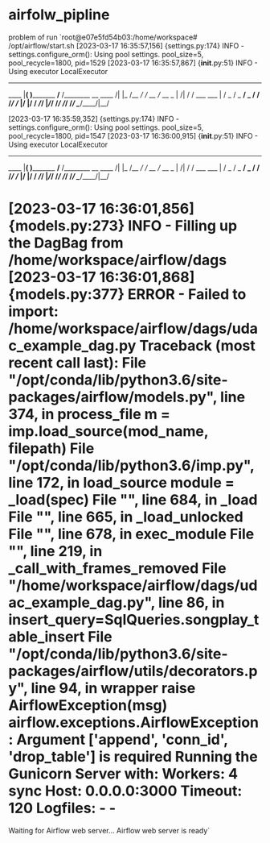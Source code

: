 # airfolw_pipline
problem of run
`root@e07e5fd54b03:/home/workspace# /opt/airflow/start.sh
[2023-03-17 16:35:57,156] {settings.py:174} INFO - settings.configure_orm(): Using pool settings. pool_size=5, pool_recycle=1800, pid=1529
[2023-03-17 16:35:57,867] {__init__.py:51} INFO - Using executor LocalExecutor
  ____________       _____________
 ____    |__( )_________  __/__  /________      __
____  /| |_  /__  ___/_  /_ __  /_  __ \_ | /| / /
___  ___ |  / _  /   _  __/ _  / / /_/ /_ |/ |/ /
 _/_/  |_/_/  /_/    /_/    /_/  \____/____/|__/
 
[2023-03-17 16:35:59,352] {settings.py:174} INFO - settings.configure_orm(): Using pool settings. pool_size=5, pool_recycle=1800, pid=1547
[2023-03-17 16:36:00,915] {__init__.py:51} INFO - Using executor LocalExecutor
  ____________       _____________
 ____    |__( )_________  __/__  /________      __
____  /| |_  /__  ___/_  /_ __  /_  __ \_ | /| / /
___  ___ |  / _  /   _  __/ _  / / /_/ /_ |/ |/ /
 _/_/  |_/_/  /_/    /_/    /_/  \____/____/|__/
 
[2023-03-17 16:36:01,856] {models.py:273} INFO - Filling up the DagBag from /home/workspace/airflow/dags
[2023-03-17 16:36:01,868] {models.py:377} ERROR - Failed to import: /home/workspace/airflow/dags/udac_example_dag.py
Traceback (most recent call last):
  File "/opt/conda/lib/python3.6/site-packages/airflow/models.py", line 374, in process_file
    m = imp.load_source(mod_name, filepath)
  File "/opt/conda/lib/python3.6/imp.py", line 172, in load_source
    module = _load(spec)
  File "<frozen importlib._bootstrap>", line 684, in _load
  File "<frozen importlib._bootstrap>", line 665, in _load_unlocked
  File "<frozen importlib._bootstrap_external>", line 678, in exec_module
  File "<frozen importlib._bootstrap>", line 219, in _call_with_frames_removed
  File "/home/workspace/airflow/dags/udac_example_dag.py", line 86, in <module>
    insert_query=SqlQueries.songplay_table_insert
  File "/opt/conda/lib/python3.6/site-packages/airflow/utils/decorators.py", line 94, in wrapper
    raise AirflowException(msg)
airflow.exceptions.AirflowException: Argument ['append', 'conn_id', 'drop_table'] is required
Running the Gunicorn Server with:
Workers: 4 sync
Host: 0.0.0.0:3000
Timeout: 120
Logfiles: - -
=================================================================            
Waiting for Airflow web server...
Airflow web server is ready`
